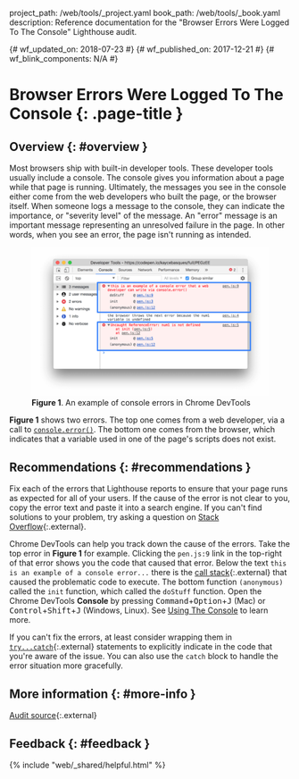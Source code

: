 project_path: /web/tools/_project.yaml
book_path: /web/tools/_book.yaml
description: Reference documentation for the "Browser Errors Were Logged To The Console" Lighthouse audit.

{# wf_updated_on: 2018-07-23 #}
{# wf_published_on: 2017-12-21 #}
{# wf_blink_components: N/A #}

# Browser Errors Were Logged To The Console  {: .page-title }

## Overview {: #overview }

Most browsers ship with built-in developer tools. These developer tools usually include a
console. The console gives you information about a page while that page is running. Ultimately,
the messages you see in the console either come from the web developers who built the page,
or the browser itself. When someone logs a message to the console, they can
indicate the importance, or "severity level" of the message. An "error" message is an
important message representing an unresolved failure in the page. In other words,
when you see an error, the page isn't running as intended.

<figure>
  <img src="images/errors.png" alt="An example of console errors in Chrome DevTools."/>
  <figcaption><b>Figure 1</b>. An example of console errors in Chrome DevTools</figcaption>
</figure>

**Figure 1** shows two errors. The top one comes from a web developer, via a call to
[`console.error()`][error]. The bottom one comes from the browser, which indicates that a
variable used in one of the page's scripts does not exist.

[error]: /web/tools/chrome-devtools/console/console-reference#error

## Recommendations {: #recommendations }

Fix each of the errors that Lighthouse reports to ensure that your page runs as expected for
all of your users. If the cause of the error is not clear to you, copy the error text and
paste it into a search engine. If you can't find solutions to your problem, try asking a
question on [Stack Overflow][SO]{:.external}.

[SO]: https://stackoverflow.com

Chrome DevTools can help you track down the cause of the errors. Take the top error in
**Figure 1** for example. Clicking the `pen.js:9` link in the top-right of that error
shows you the code that caused that error. Below the text `this is an example of a console
error...` there is the [call stack][cs]{:.external} that caused the problematic code to
execute. The bottom function `(anonymous)` called the `init` function, which called the
`doStuff` function. Open the Chrome DevTools **Console** by pressing
<kbd>Command</kbd>+<kbd>Option</kbd>+<kbd>J</kbd> (Mac) or
<kbd>Control</kbd>+<kbd>Shift</kbd>+<kbd>J</kbd> (Windows, Linux). See [Using The
Console](/web/tools/chrome-devtools/console/) to learn more.

[cs]: https://en.wikipedia.org/wiki/Call_stack

If you can't fix the errors, at least consider wrapping them in
[`try...catch`][catch]{:.external} statements to explicitly indicate in the code that you're
aware of the issue. You can also use the `catch` block to handle the error situation more
gracefully.

[catch]: https://developer.mozilla.org/en-US/docs/Web/JavaScript/Reference/Statements/try...catch

## More information {: #more-info }

[Audit source][src]{:.external}

[src]: https://github.com/GoogleChrome/lighthouse/blob/master/lighthouse-core/audits/errors-in-console.js

## Feedback {: #feedback }

{% include "web/_shared/helpful.html" %}
